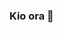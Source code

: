 ### Kio ora 🌿

<!--
**Miyako-Matsui/miyako-matsui** is a ✨ _special_ ✨ repository because its `README.md` (this file) appears on your GitHub profile.

Here are some ideas to get you started:

- 😄 Pronouns: she/her
- 🔭 I’m currently working on building an e-commerce website called Mimi's Jewellery using NodeJS and React
- 🌱 I’m currently learning full-stack software development
- 💼 I’m currently looking for a job as a Junior Software Developer👩🏻‍💻✨
- 💬 Ask me about great restaurants and cafes in Wellington, New Zealand🇳🇿 and Tokyo, Japan🇯🇵
- 📫 How to reach me: miyako.matsui18@gmail.com
-->
